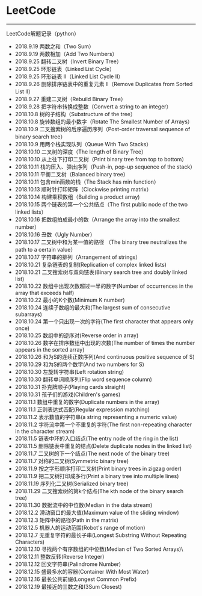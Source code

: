 # LeetCode
---

LeetCode解题记录（python）

 - 2018.9.19 两数之和（Two Sum）
 - 2018.9.19 两数相加（Add Two Numbers）
 - 2018.9.25 翻转二叉树（Invert Binary Tree）
 - 2018.9.25 环形链表（Linked List Cycle）
 - 2018.9.25 环形链表 II（Linked List Cycle II）
 - 2018.9.26 删除排序链表中的重复元素 II（Remove Duplicates from Sorted List II）
 - 2018.9.27 重建二叉树（Rebuild  Binary Tree）
 - 2018.9.28 把字符串转换成整数（Convert a string to an integer）
 - 2018.10.8 树的子结构（Substructure of the tree）
 - 2018.10.8 旋转数组的最小数字（Rotate The Smallest Number of Arrays）
 - 2018.10.9 二叉搜索树的后序遍历序列（Post-order traversal sequence of binary search tree）
 - 2018.10.9 用两个栈实现队列（Queue With Two Stacks）
 - 2018.10.10 二叉树的深度（The length of Binary Tree）
 - 2018.10.10 从上往下打印二叉树（Print binary tree from top to bottom）
 - 2018.10.11 栈的压入、弹出序列（Push-in, pop-up sequence of the stack）
 - 2018.10.11 平衡二叉树（Balanced binary tree）
 - 2018.10.11 包含min函数的栈（The Stack has min function）
 - 2018.10.13 顺时针打印矩阵（Clockwise printing matrix）
 - 2018.10.14 构建乘积数组（Building a product array)
 - 2018.10.15 两个链表的第一个公共结点（The first public node of the two linked lists）
 - 2018.10.16 把数组拍成最小的数（Arrange the array into the smallest number）
 - 2018.10.16 丑数（Ugly Number）
 - 2018.10.17 二叉树中和为某一值的路径 （The binary tree neutralizes the path to a certain value）
 - 2018.10.17 字符串的排列（Arrangement of strings）
 - 2018.10.21 复杂链表的复制(Replication of complex linked lists)
 - 2018.10.21 二叉搜索树与双向链表(Binary search tree and doubly linked list)
 - 2018.10.22 数组中出现次数超过一半的数字(Number of occurrences in the array that exceeds half)
 - 2018.10.22 最小的K个数(Minimum K number)
 - 2018.10.24 连续子数组的最大和(The largest sum of consecutive subarrays)
 - 2018.10.24 第一个只出现一次的字符(The first character that appears only once)
 - 2018.10.25 数组中的逆序对(Reverse order in array)
 - 2018.10.26 数字在排序数组中出现的次数(The number of times the number appears in the sorted array)
 - 2018.10.26 和为S的连续正数序列(And continuous positive sequence of S)
 - 2018.10.29 和为S的两个数字(And two numbers for S)
 - 2018.10.30 左旋转字符串(Left rotation string)
 - 2018.10.30 翻转单词顺序列(Flip word sequence column)
 - 2018.10.31 扑克牌顺子(Playing cards straight)
 - 2018.10.31 孩子们的游戏(Children's games)
 - 2018.11.1 数组中重复的数字(Duplicate numbers in the array)
 - 2018.11.1 正则表达式匹配(Regular expression matching)
 - 2018.11.2 表示数值的字符串(a string representing a numeric value)
 - 2018.11.2 字符流中第一个不重复的字符(The first non-repeating character in the character stream)
 - 2018.11.5 链表中环的入口结点(The entry node of the ring in the list)
 - 2018.11.5 删除链表中重复的结点(Delete duplicate nodes in the linked list)
 - 2018.11.7 二叉树的下一个结点(The next node of the binary tree)
 - 2018.11.7 对称的二叉树(Symmetric binary tree)
 - 2018.11.9 按之字形顺序打印二叉树(Print binary trees in zigzag order)
 - 2018.11.9 把二叉树打印成多行(Print a binary tree into multiple lines)
 - 2018.11.19 序列化二叉树(Serialized binary tree)
 - 2018.11.29 二叉搜索树的第k个结点(The kth node of the binary search tree)
 - 2018.11.30 数据流中的中位数(Median in the data stream)
 - 2018.12.2 滑动窗口的最大值(Maximum value of the sliding window)
 - 2018.12.3 矩阵中的路径(Path in the matrix)
 - 2018.12.5 机器人的运动范围(Robot's range of motion)
 - 2018.12.7 无重复字符的最长子串(Longest Substring Without Repeating Characters)
 - 2018.12.10 寻找两个有序数组的中位数(Median of Two Sorted Arrays)\
 - 2018.12.11 整数反转(Reverse Integer)
 - 2018.12.12 回文字符串(Palindrome Number)
 - 2018.12.15 盛最多水的容器(Container With Most Water)
 - 2018.12.16 最长公共前缀(Longest Common Prefix)
 - 2018.12.19 最接近的三数之和(3Sum Closest)